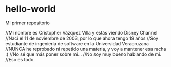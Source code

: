 # hello-world
Mi primer repositorio

//Mi nombre es Cristopher Vázquez Villa y estás viendo Disney Channel
//Nací el 11 de noviembre de 2003, por lo que ahora tengo 19 años
//Soy estudiante de ingeniería de software en la Universidad Veracruzana
//NUNCA he reprobado ni repetido una materia, y voy a mantener esa racha :)
//No sé que más poner sobre mí...
//No soy muy bueno hablando de mí.
//Eso es todo.
